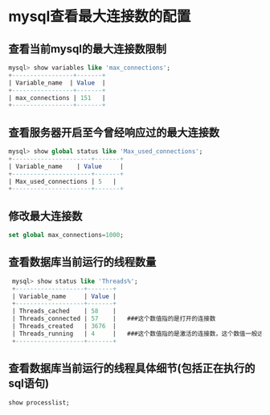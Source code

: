 # mysql查看最大连接数的配置

## 查看当前mysql的最大连接数限制
```sql
mysql> show variables like 'max_connections';
+-----------------+-------+
| Variable_name  | Value  |
+-----------------+-------+
| max_connections | 151   |
+-----------------+-------+
```

## 查看服务器开启至今曾经响应过的最大连接数
```sql
mysql> show global status like 'Max_used_connections';
+----------------------+-------+
| Variable_name    | Value     |
+----------------------+-------+
| Max_used_connections | 5   |
+----------------------+-------+
```

## 修改最大连接数
```sql
set global max_connections=1000;
```

## 查看数据库当前运行的线程数量
```sql
 mysql> show status like 'Threads%';
 +-------------------+-------+
 | Variable_name     | Value |
 +-------------------+-------+
 | Threads_cached    | 58    |
 | Threads_connected | 57    |   ###这个数值指的是打开的连接数
 | Threads_created   | 3676  |
 | Threads_running   | 4     |   ###这个数值指的是激活的连接数，这个数值一般远低于connected数值
 +-------------------+-------+
```

## 查看数据库当前运行的线程具体细节(包括正在执行的sql语句)
```sql
show processlist;
```
